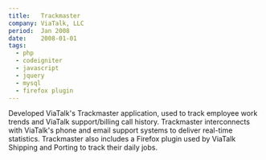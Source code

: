 ```yaml
---
title:   Trackmaster
company: ViaTalk, LLC
period:  Jan 2008
date:    2008-01-01
tags:
  - php
  - codeigniter
  - javascript
  - jquery
  - mysql
  - firefox plugin
---
```


Developed ViaTalk's Trackmaster application, used to track employee work
trends and ViaTalk support/billing call history. Trackmaster interconnects
with ViaTalk's phone and email support systems to deliver real-time
statistics. Trackmaster also includes a Firefox plugin used by ViaTalk
Shipping and Porting to track their daily jobs.

<!--
**Biggest Challenge:** I wasn't given DB access initially and had to resort to
scraping XML feeds to pull some of the data. This was also the first time I
worked on a custom browser extension.

**Biggest Triumph:** This is the project that started to convince my bosses
that I should focus more on application development.
-->
